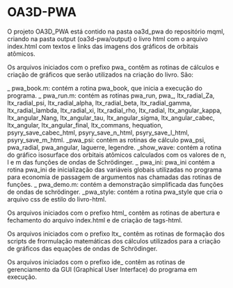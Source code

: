 # OA3D-PWA

O projeto OA3D_PWA está contido na pasta oa3d_pwa do repositório mqml, criando na pasta output (oa3d-pwa/output) o livro html com o arquivo index.html com textos e links das imagens dos gráficos de orbitais atômicos.

Os arquivos iniciados com o prefixo pwa_ contêm as rotinas de cálculos e criação de gráficos que serão utilizados na criação do livro. São:

_ pwa_book.m: contém a rotina pwa_book, que inicia a execução do programa.
_ pwa_run.m: contém as rotinas pwa_run, pwa_, ltx_radial_Za, ltx_radial_psi, ltx_radial_alpha, ltx_radial_beta, ltx_radial_gamma, ltx_radial_lambda, ltx_radial_xi, ltx_radial_rho, ltx_radial, ltx_angular_kappa, ltx_angular_Nang, ltx_angular_tau, ltx_angular_sigma, ltx_angular_cabec, ltx_angular, ltx_angular_final, ltx_commans, hequation, psyry_save_cabec_html, psyry_save_n_html, psyry_save_l_html, psyry_save_m_html.
_pwa_psi: contém as rotinas de cálculo pwa_psi, pwa_radial, pwa_angular, laguerre, legendre.
_show_wave: contém a rotina do gráfico isosurface dos orbitais atômicos calculados com os valores de n, l e m das funções de ondas de Schrödinger.
_ pwa_ini: pwa_ini contém a rotina pwa_ini de inicialização das variáveis globais utilizadas no programa para economia de passagem de argumentos nas chamadas das rotinas de funções.
_ pwa_demo.m: contém a demonstração simplificada das funções de ondas de schrödinger.
_pwa_style: contém a rotina pwa_style que cria o arquivo css de estilo do livro-html. 

Os arquivos iniciados com o prefixo html_ contêm as rotinas de abertura e fechamento do arquivo index.html e de criação de tags-html.

Os arquivos iniciados com o prefixo ltx_ contêm as rotinas de formação dos scripts de frormulação matemáticas dos cálculos utilizados para a criação de gráficos das equações de ondas de Schrödinger.

Os arquivos iniciados com o prefixo ide_ contêm as rotinas de gerenciamento da GUI (Graphical User Interface) do programa em execução.






